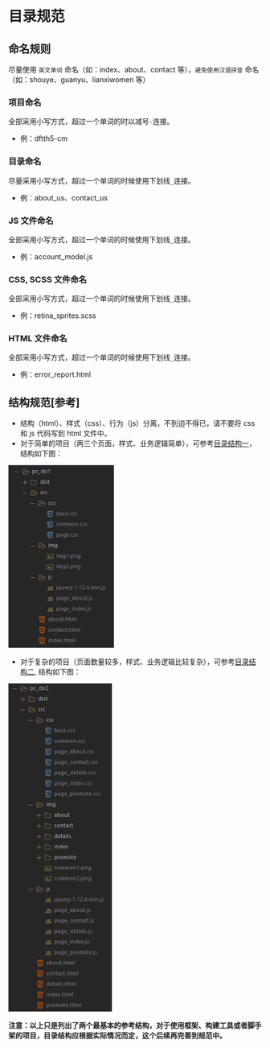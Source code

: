 # 目录规范

## 命名规则

尽量使用 `英文单词` 命名（如：index、about、contact 等），`避免使用汉语拼音` 命名（如：shouye、guanyu、lianxiwomen 等）

### 项目命名

全部采用小写方式，超过一个单词的时以减号`-`连接。

- 例：dftth5-cm

### 目录命名

尽量采用小写方式，超过一个单词的时候使用下划线`_`连接。

- 例：about_us、contact_us

### JS 文件命名

全部采用小写方式，超过一个单词的时候使用下划线`_`连接。

- 例：account_model.js

### CSS, SCSS 文件命名

全部采用小写方式，超过一个单词的时候使用下划线`_`连接。

- 例：retina_sprites.scss

### HTML 文件命名

全部采用小写方式，超过一个单词的时候使用下划线`_`连接。

- 例：error_report.html

## 结构规范[参考]

- 结构（html）、样式（css）、行为（js）分离，不到迫不得已，请不要将 css 和 js 代码写到 html 文件中。
- 对于简单的项目（两三个页面，样式、业务逻辑简单），可参考[目录结构一](./template/pc_dir1)，结构如下图：

![目录结构一](./img/pc_dir1.png)

- 对于复杂的项目（页面数量较多，样式、业务逻辑比较复杂），可参考[目录结构二](./template/pc_dir2), 结构如下图：

![目录结构一](./img/pc_dir2.png)

**注意：以上只是列出了两个最基本的参考结构，对于使用框架、构建工具或者脚手架的项目，目录结构应根据实际情况而定，这个后续再完善到规范中。**
